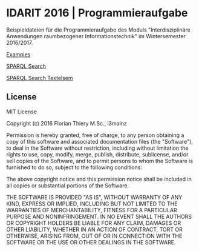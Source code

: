 # IDARIT 2016 | Programmieraufgabe

Beispieldateien für die Programmieraufgabe des Moduls "Interdisziplinäre Anwendungen raumbezogener Informationstechnik" im Wintersemester 2016/2017.

[Examples](https://i3mainz.github.io/idarit-2016/examples/idarit_js_ex.htm)

[SPARQL Search](https://i3mainz.github.io/idarit-2016/sparqlsearch/index.htm)

[SPARQL Search Textelsem](https://i3mainz.github.io/idarit-2016/sparqlsearch_textelsem/index.htm)



## License

MIT License

Copyright (c) 2016 Florian Thiery M.Sc., i3mainz

Permission is hereby granted, free of charge, to any person obtaining a copy
of this software and associated documentation files (the "Software"), to deal
in the Software without restriction, including without limitation the rights
to use, copy, modify, merge, publish, distribute, sublicense, and/or sell
copies of the Software, and to permit persons to whom the Software is
furnished to do so, subject to the following conditions:

The above copyright notice and this permission notice shall be included in all
copies or substantial portions of the Software.

THE SOFTWARE IS PROVIDED "AS IS", WITHOUT WARRANTY OF ANY KIND, EXPRESS OR
IMPLIED, INCLUDING BUT NOT LIMITED TO THE WARRANTIES OF MERCHANTABILITY,
FITNESS FOR A PARTICULAR PURPOSE AND NONINFRINGEMENT. IN NO EVENT SHALL THE
AUTHORS OR COPYRIGHT HOLDERS BE LIABLE FOR ANY CLAIM, DAMAGES OR OTHER
LIABILITY, WHETHER IN AN ACTION OF CONTRACT, TORT OR OTHERWISE, ARISING FROM,
OUT OF OR IN CONNECTION WITH THE SOFTWARE OR THE USE OR OTHER DEALINGS IN THE
SOFTWARE.
